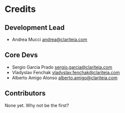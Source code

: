 # Credits

## Development Lead

- Andrea Mucci <andrea@clariteia.com>

## Core Devs

- Sergio Garcia Prado <sergio.garcia@clariteia.com>
- Vladyslav Fenchak <vladyslav.fenchak@clariteia.com>
- Alberto Amigo Alonso <alberto.amigo@clariteia.com>

## Contributors

None yet. Why not be the first?
